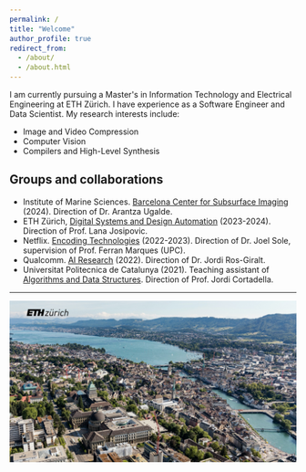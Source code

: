 ```yaml
---
permalink: /
title: "Welcome"
author_profile: true
redirect_from: 
  - /about/
  - /about.html
---
```


I am currently pursuing a Master's in Information Technology and Electrical Engineering at ETH Zürich. I have experience as a Software Engineer and Data Scientist. My research interests include:
- Image and Video Compression
- Computer Vision
- Compilers and High-Level Synthesis

Groups and collaborations
------
- Institute of Marine Sciences. [Barcelona Center for Subsurface Imaging](https://www.icm.csic.es/en/research-group/barcelona-center-subsurface-imaging) (2024). Direction of Dr. Arantza Ugalde.
- ETH Zürich, [Digital Systems and Design Automation](https://dynamo.ethz.ch/) (2023-2024). Direction of Prof. Lana Josipovic.
- Netflix. [Encoding Technologies](https://research.netflix.com/research-area/video-encoding-and-quality) (2022-2023). Direction of Dr. Joel Sole, supervision of Prof. Ferran Marques (UPC).
- Qualcomm. [AI Research](https://www.qualcomm.com/research/artificial-intelligence/ai-research) (2022). Direction of Dr. Jordi Ros-Giralt.
- Universitat Politecnica de Catalunya (2021). Teaching assistant of [Algorithms and Data Structures](https://www.cs.upc.edu/~jordicf/Teaching/AP2/index.html). Direction of Prof. Jordi Cortadella.


---
![](images/eth_zurich.jpg)
